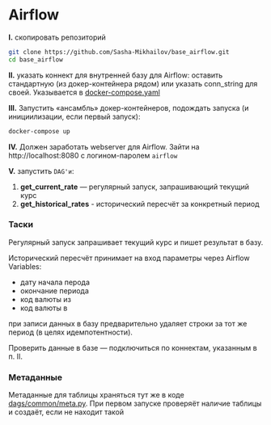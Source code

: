 # Airflow 
**I.** скопировать репозиторий 
```bash
git clone https://github.com/Sasha-Mikhailov/base_airflow.git
cd base_airflow
```

**II.** указать коннект для внутренней базу для Airflow: оставить стандартную (из докер-контейнера рядом) или указать conn_string для своей. 
Указывается в [docker-compose.yaml](https://github.com/Sasha-Mikhailov/base_airflow/blob/d479f34a2d2a80d656eba56df667d00714c2684b/docker-compose.yaml#L52-L53) 

**III.** Запустить «ансамбль» докер-контейнеров, подождать запуска (и инициилизации, если первый запуск):
```bash
docker-compose up
```

**IV.** Должен заработать webserver для Airflow. Зайти на http://localhost:8080 с логином-паролем `airflow`

**V.** запустить `DAG'и`:
1. **get_current_rate** — регулярный запуск, запрашивающий текущий курс
2. **get_historical_rates** - исторический пересчёт за конкретный период


### Таски
Регулярный запуск запрашивает текущий курс и пишет результат в базу.

Исторический пересчёт принимает на вход параметры через Airflow Variables:
- дату начала перода
- окончание периода
- код валюты из
- код валюты в

при записи данных в базу предварительно удаляет строки за тот же период (в целях идемпотентности).

Проверить данные в базе — подключиться по коннектам, указанным в п. II.


### Метаданные 
Метаданные для таблицы храняться тут же в коде [dags/common/meta.py](dags/common/meta.py). При первом запуске проверяёт наличие таблицы и создаёт, если не находит такой